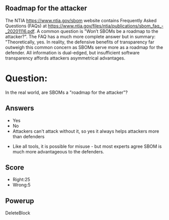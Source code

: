 ## Roadmap for the attacker
The NTIA https://www.ntia.gov/sbom website
contains
Frequently Asked Questions (FAQs) at
https://www.ntia.gov/files/ntia/publications/sbom_faq_-_20201116.pdf.
A common question is "Won’t SBOMs
be a roadmap to the attacker?".
The FAQ has a much more complete
answer but in summary:
"Theoretically, yes.
In reality, the defensive benefits of
transparency far outweigh
this common concern
as SBOMs serve more as a roadmap
for the defender.
All information is dual-edged,
but insufficient software
transparency affords attackers
asymmetrical advantages.


# Question:
In the real world,
are SBOMs a "roadmap for the attacker"?

## Answers
- Yes
- No
- Attackers can't attack without it, so yes it always helps attackers more than defenders
* Like all tools, it is possible for misuse - but most experts agree SBOM is much more advantageous to the defenders.


## Score
- Right:25
- Wrong:5

## Powerup
DeleteBlock
